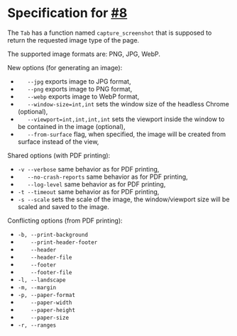 # Specification for [\#8](https://github.com/EngosSoftware/htop/issues/8)

The `Tab` has a function named `capture_screenshot` that is supposed to return the requested image type of the page.

The supported image formats are: PNG, JPG, WebP.

New options (for generating an image):

- `   --jpg` exports image to JPG format,
- `   --png` exports image to PNG format,
- `   --webp` exports image to WebP format,
- `   --window-size=int,int` sets the window size of the headless Chrome (optional),
- `   --viewport=int,int,int,int` sets the viewport inside the window to be contained in the image (optional),
- `   --from-surface` flag, when specified, the image will be created from surface instead of the view,

Shared options (with PDF printing):

- `-v --verbose` same behavior as for PDF printing,
- `   --no-crash-reports` same behavior as for PDF printing,
- `   --log-level` same behavior as for PDF printing,
- `-t --timeout` same behavior as for PDF printing,
- `-s --scale` sets the scale of the image, the window/viewport size will be scaled and saved to the image.

Conflicting options (from PDF printing):

- `-b, --print-background`
- `    --print-header-footer`
- `    --header`
- `    --header-file`
- `    --footer`
- `    --footer-file`
- `-l, --landscape`
- `-m, --margin`
- `-p, --paper-format`
- `    --paper-width`
- `    --paper-height`
- `    --paper-size`
- `-r, --ranges`

